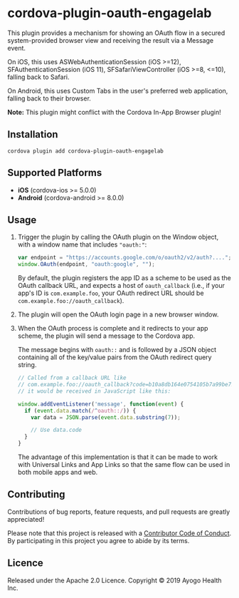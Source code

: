 <!--
  Copyright 2019 Ayogo Health Inc.

  Licensed under the Apache License, Version 2.0 (the "License");
  you may not use this file except in compliance with the License.
  You may obtain a copy of the License at

      https://www.apache.org/licenses/LICENSE-2.0

  Unless required by applicable law or agreed to in writing, software
  distributed under the License is distributed on an "AS IS" BASIS,
  WITHOUT WARRANTIES OR CONDITIONS OF ANY KIND, either express or implied.
  See the License for the specific language governing permissions and
  limitations under the License.
-->

# cordova-plugin-oauth-engagelab

This plugin provides a mechanism for showing an OAuth flow in a secured
system-provided browser view and receiving the result via a Message event.

On iOS, this uses ASWebAuthenticationSession (iOS >=12),
SFAuthenticationSession (iOS 11), SFSafariViewController (iOS >=8, <=10),
falling back to Safari.

On Android, this uses Custom Tabs in the user's preferred web application,
falling back to their browser.

**Note:** This plugin might conflict with the Cordova In-App Browser plugin!

## Installation

```
cordova plugin add cordova-plugin-oauth-engagelab
```

## Supported Platforms

-   **iOS** (cordova-ios >= 5.0.0)
-   **Android** (cordova-android >= 8.0.0)

## Usage

1.  Trigger the plugin by calling the OAuth plugin on the Window object, with a
    window name that includes `"oauth:"`:

    ```javascript
    var endpoint = "https://accounts.google.com/o/oauth2/v2/auth?....";
    window.OAuth(endpoint, "oauth:google", "");
    ```

    By default, the plugin registers the app ID as a scheme to be used as the
    OAuth callback URL, and expects a host of `oauth_callback` (i.e., if your
    app's ID is `com.example.foo`, your OAuth redirect URL should be
    `com.example.foo://oauth_callback`).

2.  The plugin will open the OAuth login page in a new browser window.

3.  When the OAuth process is complete and it redirects to your app scheme, the
    plugin will send a message to the Cordova app.

    The message begins with `oauth::` and is followed by a JSON object
    containing all of the key/value pairs from the OAuth redirect query string.

    ```javascript
    // Called from a callback URL like
    // com.example.foo://oauth_callback?code=b10a8db164e0754105b7a99be72e3fe5
    // it would be received in JavaScript like this:

    window.addEventListener('message', function(event) {
      if (event.data.match(/^oauth::/)) {
        var data = JSON.parse(event.data.substring(7));

        // Use data.code
      }
    }
    ```

    The advantage of this implementation is that it can be made to work with
    Universal Links and App Links so that the same flow can be used in both
    mobile apps and web.

## Contributing

Contributions of bug reports, feature requests, and pull requests are greatly
appreciated!

Please note that this project is released with a [Contributor Code of
Conduct][coc]. By participating in this project you agree to abide by its
terms.

## Licence

Released under the Apache 2.0 Licence.
Copyright © 2019 Ayogo Health Inc.

[coc]: https://github.com/AyogoHealth/cordova-plugin-oauth/blob/master/CODE_OF_CONDUCT.md
